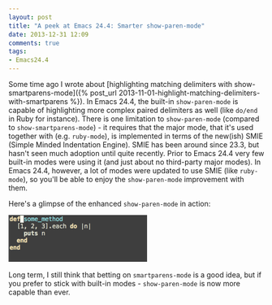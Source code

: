 ```yaml
---
layout: post
title: "A peek at Emacs 24.4: Smarter show-paren-mode"
date: 2013-12-31 12:09
comments: true
tags:
- Emacs24.4
---
```


Some time ago I wrote about
[highlighting matching delimiters with show-smartparens-mode]({% post_url 2013-11-01-highlight-matching-delimiters-with-smartparens %}). In
Emacs 24.4, the built-in `show-paren-mode` is capable of highlighting
more complex paired delimiters as well (like `do/end` in Ruby for
instance). There is one limitation to `show-paren-mode` (compared to
`show-smartparens-mode`) - it requires that the major mode, that it's
used together with (e.g. `ruby-mode`), is implemented in terms of the
new(ish) SMIE (Simple Minded Indentation Engine). SMIE has been around
since 23.3, but hasn't seen much adoption until quite recently. Prior
to Emacs 24.4 very few built-in modes were using it (and just about no
third-party major modes). In Emacs 24.4, however, a lot of modes were
updated to use SMIE (like `ruby-mode`), so you'll be able to enjoy the
`show-paren-mode` improvement with them.

Here's a glimpse of the enhanced `show-paren-mode` in action:

![show-paren-mode](/assets/images/show-paren-mode.gif)

Long term, I still think that betting on `smartparens-mode` is a good idea, but if
you prefer to stick with built-in modes - `show-paren-mode` is now more capable than ever.
